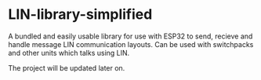 # LIN-library-simplified
A bundled and easily usable library for use with ESP32 to send, recieve and handle message LIN communication layouts. Can be used with switchpacks and other units which talks using LIN.

The project will be updated later on.
